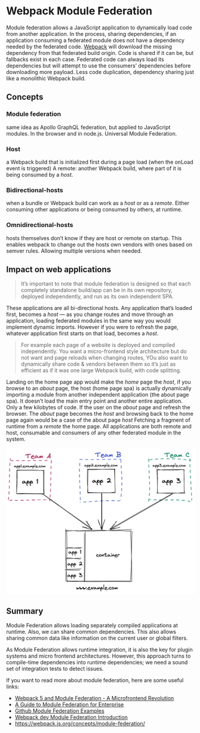 # Webpack Module Federation

Module federation allows a JavaScript application to dynamically load code from another application. In the process, sharing dependencies, if an application consuming a federated module does not have a dependency needed by the federated code. [Webpack](./webpack-intro.md) will download the missing dependency from that federated build origin.
Code is shared if it can be, but fallbacks exist in each case. Federated code can always load its dependencies but will attempt to use the consumers’ dependencies before downloading more payload. Less code duplication, dependency sharing just like a monolithic Webpack build.

## Concepts

### Module federation

same idea as Apollo GraphQL federation, but applied to JavaScript modules. In the browser and in node.js. Universal Module Federation.

### Host

a Webpack build that is initialized first during a page load (when the onLoad event is triggered)
A remote: another Webpack build, where part of it is being consumed by a _host_.

### Bidirectional-hosts

when a bundle or Webpack build can work as a _host_ or as a _remote_. Either consuming other applications or being consumed by others, at runtime.

### Omnidirectional-hosts

hosts themselves don’t know if they are host or remote on startup. This enables webpack to change out the hosts own vendors with ones based on semver rules. Allowing multiple versions when needed.

## Impact on web applications

> It’s important to note that module federation is designed so that each completely standalone build/app can be in its own repository, deployed independently, and run as its own independent SPA.

These applications are all bi-directional hosts. Any application that’s loaded first, becomes a _host_ — as you change routes and move through an application, loading federated modules in the same way you would implement dynamic imports. However if you were to refresh the page, whatever application first starts on that load, becomes a _host_.

> For example each page of a website is deployed and compiled independently. You want a micro-frontend style architecture but do not want and page reloads when changing routes, YOu also want to dynamically share code & vendors between them so it’s just as efficient as if it was one large Webpack build, with code splitting.

Landing on the home page app would make the _home_ page the _host_, if you browse to an _about_ page, the host (home page spa) is actually dynamically importing a module from another independent application (the about page spa). It doesn’t load the main entry point and another entire application. Only a few kilobytes of code. If the user on the _about_ page and refresh the browser. The _about_ page becomes the _host_ and browsing back to the home page again would be a case of the about page _host_ Fetching a fragment of runtime from a _remote_ the home page. All applications are both remote and host, consumable and consumers of any other federated module in the system.

![hosts](./images/module-federation.png)

## Summary

Module Federation allows loading separately compiled applications at runtime. Also, we can share common dependencies. This also allows sharing common data like information on the current user or global filters.

As Module Federation allows runtime integration, it is also the key for plugin systems and micro frontend architectures. However, this approach turns to compile-time dependencies into runtime dependencies; we need a sound set of integration tests to detect issues.

If you want to read more about module federation, here are some useful links:

- [Webpack 5 and Module Federation - A Microfrontend Revolution](https://dev.to/marais/webpack-5-and-module-federation-4j1i)
- [A Guide to Module Federation for Enterprise](https://dev.to/waldronmatt/tutorial-a-guide-to-module-federation-for-enterprise-n5)
- [Github Module Federation Examples](https://github.com/module-federation/module-federation-examples/)
- [Webpack dev Module Federation Introduction](https://github.com/sokra/slides/blob/master/content/ModuleFederationWebpack5.md)
- <https://webpack.js.org/concepts/module-federation/>
